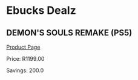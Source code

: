 
# Ebucks Dealz
## DEMON'S SOULS REMAKE (PS5)
[Product Page](https://www.ebucks.com/web/shop/productSelected.do?prodId=1097657956&catId=365757697)

Price: R1199.00

Savings: 200.0


	
